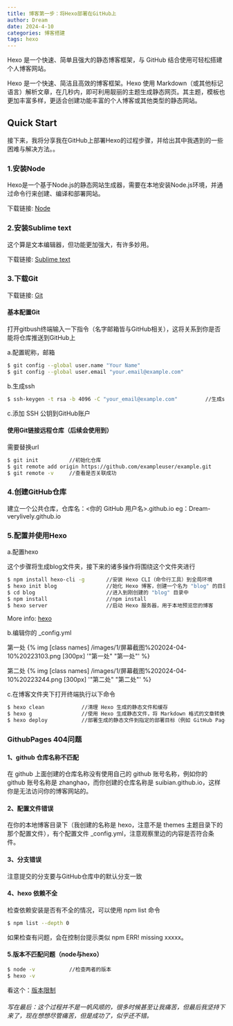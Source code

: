 ```yaml
---
title: 博客第一步：将Hexo部署在GitHub上
author: Dream
date: 2024-4-10
categories: 博客搭建
tags: hexo
---
```


Hexo 是一个快速、简单且强大的静态博客框架，与 GitHub 结合使用可轻松搭建个人博客网站。

<!-- more -->

Hexo 是一个快速、简洁且高效的博客框架。Hexo 使用 Markdown（或其他标记语言）解析文章，在几秒内，即可利用靓丽的主题生成静态网页。其主题，模板也更加丰富多样，更适合创建功能丰富的个人博客或其他类型的静态网站。

## Quick Start

接下来，我将分享我在GitHub上部署Hexo的过程步骤，并给出其中我遇到的一些困难与解决方法。。

### 1.安装Node

Hexo是一个基于Node.js的静态网站生成器，需要在本地安装Node.js环境，并通过命令行来创建、编译和部署网站。

下载链接: [Node](https://nodejs.cn/)

### 2.安装Sublime text

这个算是文本编辑器，但功能更加强大，有许多妙用。

下载链接: [Sublime text](https://www.sublimetext.com/)

### 3.下载Git

下载链接: [Git](https://git-scm.com/)

#### 基本配置Git

打开gitbush终端输入一下指令（名字邮箱皆与GitHub相关），这将关系到你是否能将仓库推送到GitHub上

a.配置昵称，邮箱

``` bash
$ git config --global user.name "Your Name"
$ git config --global user.email "your.email@example.com"
```

b.生成ssh

``` bash
$ ssh-keygen -t rsa -b 4096 -C "your_email@example.com"         //生成ssh密钥
```

c.添加 SSH 公钥到GitHub账户

#### 使用Git链接远程仓库（后续会使用到）

需要替换url

``` bash
$ git init          //初始化仓库
$ git remote add origin https://github.com/exampleuser/example.git    
$ git remote -v     //查看是否关联成功
```

### 4.创建GitHub仓库

建立一个公共仓库，仓库名：<你的 GitHub 用户名>.github.io
eg：Dream-verylively.github.io

### 5.配置并使用Hexo

a.配置hexo

这个步骤将生成blog文件夹，接下来的诸多操作将围绕这个文件夹进行

``` bash
$ npm install hexo-cli -g       //安装 Hexo CLI（命令行工具）到全局环境
$ hexo init blog                //始化 Hexo 博客，创建一个名为 "blog" 的目录，并在其中初始化 Hexo（名字可更改）
$ cd blog                       //进入到刚创建的 "blog" 目录中
$ npm install                   //npm install
$ hexo server                   //启动 Hexo 服务器，用于本地预览您的博客
```

More info: [hexo](https://hexo.io/zh-cn/)

b.编辑你的 _config.yml

第一处
{% img [class names] /images/1/屏幕截图%202024-04-10%20223103.png [300px] '"第一处" "第一处"' %}
<!-- ！[第一处](/images/1/屏幕截图%202024-04-10%20223103.png "第一处") -->
第二处
{% img [class names] /images/1/屏幕截图%202024-04-10%20223244.png [300px] '"第二处" "第二处"' %}
<!-- ！[第二处](/images/1/屏幕截图%202024-04-10%20223244.png "第二处") -->

c.在博客文件夹下打开终端执行以下命令

``` bash
$ hexo clean            //清理 Hexo 生成的静态文件和缓存
$ hexo g                //使用 Hexo 生成静态文件，将 Markdown 格式的文章转换为 HTML 等静态文件
$ hexo deploy           //部署生成的静态文件到指定的部署目标（例如 GitHub Pages、FTP 等）
```

### GithubPages 404问题

#### 1、github 仓库名称不匹配

在 github 上面创建的仓库名称没有使用自己的 github 账号名称，例如你的 github 账号名称是 zhanghao，而你创建的仓库名称是 suibian.github.io，这样你是无法访问你的博客网站的。

#### 2、配置文件错误

在你的本地博客目录下（我创建的名称是 hexo，注意不是 themes 主题目录下的那个配置文件），有个配置文件 _config.yml，注意观察里边的内容是否符合条件。

#### 3、分支错误

注意提交的分支要与GitHub仓库中的默认分支一致

#### 4、hexo 依赖不全

检查依赖安装是否有不全的情况，可以使用 npm list 命令

``` bash
$ npm list --depth 0
```

如果检查有问题，会在控制台提示类似 npm ERR! missing xxxxx。

#### 5.版本不匹配问题（node与hexo）

``` bash
$ node -v           //检查两者的版本
$ hexo -v
```

看这个：[版本限制](https://hexo.io/zh-cn/docs/#Node-js-%E7%89%88%E6%9C%AC%E9%99%90%E5%88%B6)

###### 写在最后：这个过程并不是一帆风顺的，很多时候甚至让我痛苦，但最后我坚持下来了，现在想想尽管痛苦，但是成功了，似乎还不错。
